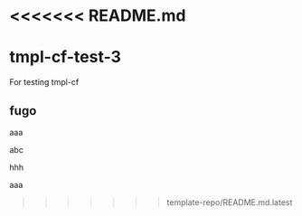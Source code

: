 <<<<<<< README.md
=======
# tmpl-cf-test-3
For testing tmpl-cf

## fugo

aaa

abc

hhh

aaa
>>>>>>> template-repo/README.md.latest
